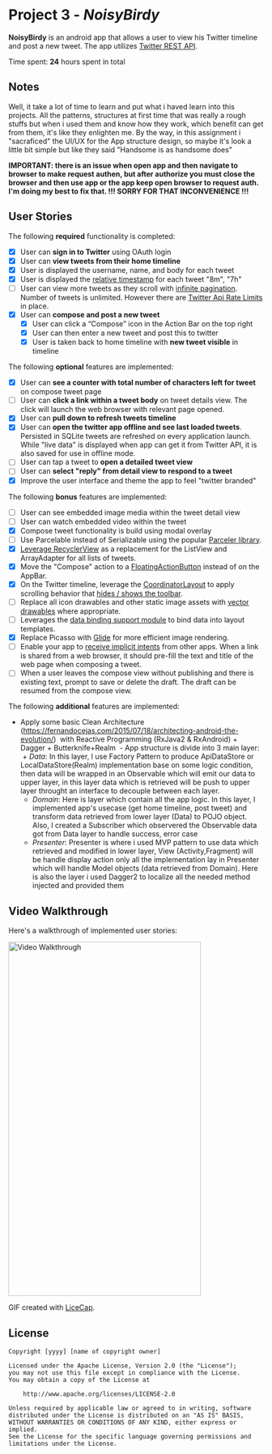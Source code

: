 # Project 3 - *NoisyBirdy*

**NoisyBirdy** is an android app that allows a user to view his Twitter timeline and post a new tweet. The app utilizes [Twitter REST API](https://dev.twitter.com/rest/public).

Time spent: **24** hours spent in total

## Notes

Well, it take a lot of time to learn and put what i haved learn into this projects. All the patterns, structures at first time
that was really a rough stuffs but when i used them and know how they work, which benefit can get from them, it's like they enlighten me.
By the way, in this assignment i "sacraficed" the UI/UX for the App structure design, so maybe it's look a little bit simple 
but like they said "Handsome is as handsome does"

**IMPORTANT: there is an issue when open app and then navigate to browser to make request authen, but after authorize you must close the browser and then use app or the app keep open browser to request auth. I'm doing my best to fix that. 
!!! SORRY FOR THAT INCONVENIENCE !!!**

## User Stories

The following **required** functionality is completed:

* [x]	User can **sign in to Twitter** using OAuth login
* [x]	User can **view tweets from their home timeline**
  * [x] User is displayed the username, name, and body for each tweet
  * [x] User is displayed the [relative timestamp](https://gist.github.com/nesquena/f786232f5ef72f6e10a7) for each tweet "8m", "7h"
  * [ ] User can view more tweets as they scroll with [infinite pagination](http://guides.codepath.com/android/Endless-Scrolling-with-AdapterViews-and-RecyclerView). Number of tweets is unlimited.
    However there are [Twitter Api Rate Limits](https://dev.twitter.com/rest/public/rate-limiting) in place.
* [x] User can **compose and post a new tweet**
  * [x] User can click a “Compose” icon in the Action Bar on the top right
  * [x] User can then enter a new tweet and post this to twitter
  * [x] User is taken back to home timeline with **new tweet visible** in timeline

The following **optional** features are implemented:

* [x] User can **see a counter with total number of characters left for tweet** on compose tweet page
* [ ] User can **click a link within a tweet body** on tweet details view. The click will launch the web browser with relevant page opened.
* [x] User can **pull down to refresh tweets timeline**
* [x] User can **open the twitter app offline and see last loaded tweets**. Persisted in SQLite tweets are refreshed on every application launch. While "live data" is displayed when app can get it from Twitter API, it is also saved for use in offline mode.
* [ ] User can tap a tweet to **open a detailed tweet view**
* [ ] User can **select "reply" from detail view to respond to a tweet**
* [x] Improve the user interface and theme the app to feel "twitter branded"

The following **bonus** features are implemented:

* [ ] User can see embedded image media within the tweet detail view
* [ ] User can watch embedded video within the tweet
* [x] Compose tweet functionality is build using modal overlay
* [ ] Use Parcelable instead of Serializable using the popular [Parceler library](http://guides.codepath.com/android/Using-Parceler).
* [x] [Leverage RecyclerView](http://guides.codepath.com/android/Using-the-RecyclerView) as a replacement for the ListView and ArrayAdapter for all lists of tweets.
* [x] Move the "Compose" action to a [FloatingActionButton](https://github.com/codepath/android_guides/wiki/Floating-Action-Buttons) instead of on the AppBar.
* [x] On the Twitter timeline, leverage the [CoordinatorLayout](http://guides.codepath.com/android/Handling-Scrolls-with-CoordinatorLayout#responding-to-scroll-events) to apply scrolling behavior that [hides / shows the toolbar](http://guides.codepath.com/android/Using-the-App-ToolBar#reacting-to-scroll).
* [ ] Replace all icon drawables and other static image assets with [vector drawables](http://guides.codepath.com/android/Drawables#vector-drawables) where appropriate.
* [ ] Leverages the [data binding support module](http://guides.codepath.com/android/Applying-Data-Binding-for-Views) to bind data into layout templates.
* [x] Replace Picasso with [Glide](http://inthecheesefactory.com/blog/get-to-know-glide-recommended-by-google/en) for more efficient image rendering.
* [ ] Enable your app to [receive implicit intents](http://guides.codepath.com/android/Using-Intents-to-Create-Flows#receiving-implicit-intents) from other apps.  When a link is shared from a web browser, it should pre-fill the text and title of the web page when composing a tweet.
* [ ] When a user leaves the compose view without publishing and there is existing text, prompt to save or delete the draft.  The draft can be resumed from the compose view.

The following **additional** features are implemented:

* Apply some basic Clean Architecture (https://fernandocejas.com/2015/07/18/architecting-android-the-evolution/) 
  with Reactive Programming (RxJava2 & RxAndroid) + Dagger + Butterknife+Realm 
  - App structure is divide into 3 main layer:
    + *Data*: In this layer, I use Factory Pattern to produce ApiDataStore or LocalDataStore(Realm) implementation base on some logic condition, 
      then data will be wrapped in an Observable which will emit our data to upper layer, in this layer data which is retrieved will be push to upper layer
      throught an interface to decouple between each layer.
    + *Domain*: Here is layer which contain all the app logic. In this layer, I implemented app's usecase (get home timeline, post tweet) and transform data retrieved
      from lower layer (Data) to POJO object. Also, I created a Subscriber which observered the Observable data got from Data layer to handle success, error case
    + *Presenter*: Presenter is where i used MVP pattern to use data which retrieved and modified in lower layer, View (Activity,Fragment) will be handle display action only
      all the implementation lay in Presenter which will handle Model objects (data retrieved from Domain). Here is also the layer i used Dagger2 to localize all the needed method
      injected and provided them 

## Video Walkthrough

Here's a walkthrough of implemented user stories:

<img src='http://i.imgur.com/ebYoFGR.gif' title='Video Walkthrough' width='380' height='700' alt='Video Walkthrough' />

GIF created with [LiceCap](http://www.cockos.com/licecap/).


## License

    Copyright [yyyy] [name of copyright owner]

    Licensed under the Apache License, Version 2.0 (the "License");
    you may not use this file except in compliance with the License.
    You may obtain a copy of the License at

        http://www.apache.org/licenses/LICENSE-2.0

    Unless required by applicable law or agreed to in writing, software
    distributed under the License is distributed on an "AS IS" BASIS,
    WITHOUT WARRANTIES OR CONDITIONS OF ANY KIND, either express or implied.
    See the License for the specific language governing permissions and
    limitations under the License.
